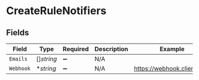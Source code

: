 # CreateRuleNotifiers


## Fields

| Field                      | Type                       | Required                   | Description                | Example                    |
| -------------------------- | -------------------------- | -------------------------- | -------------------------- | -------------------------- |
| `Emails`                   | []*string*                 | :heavy_minus_sign:         | N/A                        |                            |
| `Webhook`                  | **string*                  | :heavy_minus_sign:         | N/A                        | https://webhook.client.com |